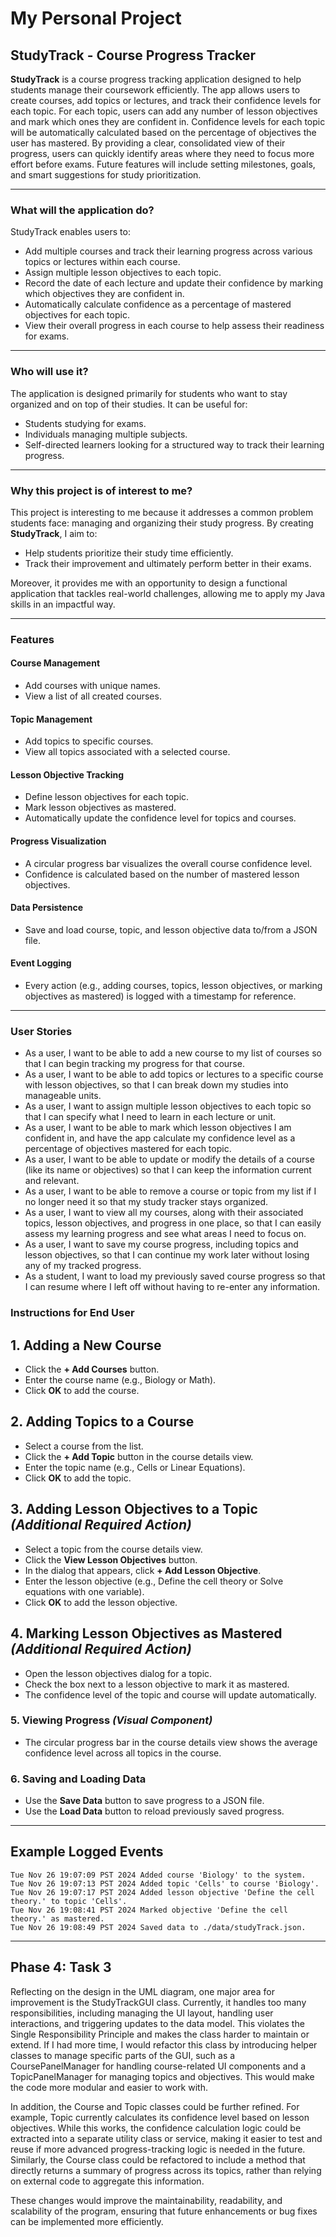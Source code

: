 # My Personal Project

## StudyTrack - Course Progress Tracker

**StudyTrack** is a course progress tracking application designed to help students manage their coursework efficiently. The app allows users to create courses, add topics or lectures, and track their confidence levels for each topic. For each topic, users can add any number of lesson objectives and mark which ones they are confident in. Confidence levels for each topic will be automatically calculated based on the percentage of objectives the user has mastered. By providing a clear, consolidated view of their progress, users can quickly identify areas where they need to focus more effort before exams. Future features will include setting milestones, goals, and smart suggestions for study prioritization.

---

### What will the application do?

StudyTrack enables users to:
- Add multiple courses and track their learning progress across various topics or lectures within each course.
- Assign multiple lesson objectives to each topic.
- Record the date of each lecture and update their confidence by marking which objectives they are confident in.
- Automatically calculate confidence as a percentage of mastered objectives for each topic.
- View their overall progress in each course to help assess their readiness for exams.

---

### Who will use it?

The application is designed primarily for students who want to stay organized and on top of their studies. It can be useful for:
- Students studying for exams.
- Individuals managing multiple subjects.
- Self-directed learners looking for a structured way to track their learning progress.

---

### Why this project is of interest to me?

This project is interesting to me because it addresses a common problem students face: managing and organizing their study progress. By creating **StudyTrack**, I aim to:
- Help students prioritize their study time efficiently.
- Track their improvement and ultimately perform better in their exams.

Moreover, it provides me with an opportunity to design a functional application that tackles real-world challenges, allowing me to apply my Java skills in an impactful way.

---

### Features

#### **Course Management**
- Add courses with unique names.
- View a list of all created courses.

#### **Topic Management**
- Add topics to specific courses.
- View all topics associated with a selected course.

#### **Lesson Objective Tracking**
- Define lesson objectives for each topic.
- Mark lesson objectives as mastered.
- Automatically update the confidence level for topics and courses.

#### **Progress Visualization**
- A circular progress bar visualizes the overall course confidence level.
- Confidence is calculated based on the number of mastered lesson objectives.

#### **Data Persistence**
- Save and load course, topic, and lesson objective data to/from a JSON file.

#### **Event Logging**
- Every action (e.g., adding courses, topics, lesson objectives, or marking objectives as mastered) is logged with a timestamp for reference.
---

### User Stories

- As a user, I want to be able to add a new course to my list of courses so that I can begin tracking my progress for that course.
- As a user, I want to be able to add topics or lectures to a specific course with lesson objectives, so that I can break down my studies into manageable units.
- As a user, I want to assign multiple lesson objectives to each topic so that I can specify what I need to learn in each lecture or unit.
- As a user, I want to be able to mark which lesson objectives I am confident in, and have the app calculate my confidence level as a percentage of objectives mastered for each topic.
- As a user, I want to be able to update or modify the details of a course (like its name or objectives) so that I can keep the information current and relevant.
- As a user, I want to be able to remove a course or topic from my list if I no longer need it so that my study tracker stays organized.
- As a user, I want to view all my courses, along with their associated topics, lesson objectives, and progress in one place, so that I can easily assess my learning progress and see what areas I need to focus on.
- As a user, I want to save my course progress, including topics and lesson objectives, so that I can continue my work later without losing any of my tracked progress.
- As a student, I want to load my previously saved course progress so that I can resume where I left off without having to re-enter any information.


### Instructions for End User
## 1. Adding a New Course
- Click the **+ Add Courses** button.
- Enter the course name (e.g., Biology or Math).
- Click **OK** to add the course.

## 2. Adding Topics to a Course
- Select a course from the list.
- Click the **+ Add Topic** button in the course details view.
- Enter the topic name (e.g., Cells or Linear Equations).
- Click **OK** to add the topic.

## 3. Adding Lesson Objectives to a Topic *(Additional Required Action)*
- Select a topic from the course details view.
- Click the **View Lesson Objectives** button.
- In the dialog that appears, click **+ Add Lesson Objective**.
- Enter the lesson objective (e.g., Define the cell theory or Solve equations with one variable).
- Click **OK** to add the lesson objective.

## 4. Marking Lesson Objectives as Mastered *(Additional Required Action)*
- Open the lesson objectives dialog for a topic.
- Check the box next to a lesson objective to mark it as mastered.
- The confidence level of the topic and course will update automatically.

### 5. Viewing Progress *(Visual Component)*
- The circular progress bar in the course details view shows the average confidence level across all topics in the course.

### 6. Saving and Loading Data
- Use the **Save Data** button to save progress to a JSON file.
- Use the **Load Data** button to reload previously saved progress.

---
## Example Logged Events
```plaintext
Tue Nov 26 19:07:09 PST 2024 Added course 'Biology' to the system.
Tue Nov 26 19:07:13 PST 2024 Added topic 'Cells' to course 'Biology'.
Tue Nov 26 19:07:17 PST 2024 Added lesson objective 'Define the cell theory.' to topic 'Cells'.
Tue Nov 26 19:08:41 PST 2024 Marked objective 'Define the cell theory.' as mastered.
Tue Nov 26 19:08:49 PST 2024 Saved data to ./data/studyTrack.json.
```
---
## Phase 4: Task 3
Reflecting on the design in the UML diagram, one major area for improvement is the StudyTrackGUI class. Currently, it handles too many responsibilities, including managing the UI layout, handling user interactions, and triggering updates to the data model. This violates the Single Responsibility Principle and makes the class harder to maintain or extend. If I had more time, I would refactor this class by introducing helper classes to manage specific parts of the GUI, such as a CoursePanelManager for handling course-related UI components and a TopicPanelManager for managing topics and objectives. This would make the code more modular and easier to work with.

In addition, the Course and Topic classes could be further refined. For example, Topic currently calculates its confidence level based on lesson objectives. While this works, the confidence calculation logic could be extracted into a separate utility class or service, making it easier to test and reuse if more advanced progress-tracking logic is needed in the future. Similarly, the Course class could be refactored to include a method that directly returns a summary of progress across its topics, rather than relying on external code to aggregate this information.

These changes would improve the maintainability, readability, and scalability of the program, ensuring that future enhancements or bug fixes can be implemented more efficiently.